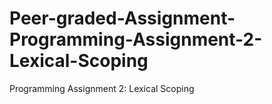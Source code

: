 # Peer-graded-Assignment-Programming-Assignment-2-Lexical-Scoping
Programming Assignment 2: Lexical Scoping
